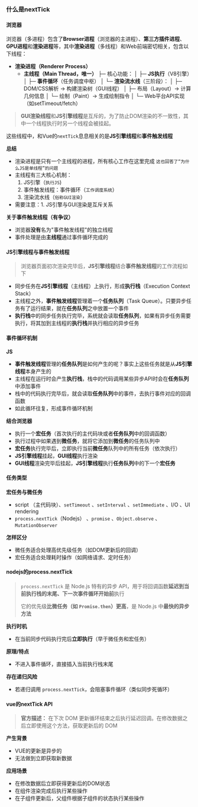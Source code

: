 ### 什么是nextTick

#### 浏览器

浏览器（多进程）包含了**Browser进程**（浏览器的主进程）、**第三方插件进程**、**GPU进程**和**渲染进程**等，其中**渲染进程**（多线程）和Web前端密切相关，包含以下线程：

- **渲染进程（Renderer Process）**
  - **主线程（Main Thread，唯一）**
    ├─ 核心功能：
    │   ├─ **JS执行**（V8引擎）
    │   ├─ **事件循环**（任务调度中枢）
    │   └─ **渲染流水线**（三阶段）：
    │       ├─ DOM/CSS解析 → 构建渲染树（GUI线程）
    │       ├─ 布局（Layout）→ 计算几何信息
    │       └─ 绘制（Paint）→ 生成绘制指令
    │
    └─  Web平台API实现（如setTimeout/fetch）

> **GUI渲染线程**和**JS引擎线程**是互斥的，为了防止DOM渲染的不一致性，其中一个线程执行时另一个线程会被挂起。

这些线程中，和Vue的`nextTick`息息相关的是**JS引擎线程**和**事件触发线程**

**总结**
* 渲染进程是只有一个主线程的进程，所有核心工作在这里完成
  `这也回答了“为什么JS是单线程”的问题`
* 主线程有三大核心机制：
     1. JS引擎（`执行JS`)
     2. 事件触发线程：事件循环（`工作调度系统`）
     3. 渲染流水线（`俗称GUI渲染`）
* 需要注意：1. JS引擎与GUI渲染是互斥关系

**关于事件触发线程（有争议）**
- 浏览器**没有**名为"事件触发线程"的独立线程
- 事件处理是由**主线程**通过事件循环完成的

#### JS引擎线程与事件触发线程

> 浏览器页面初次渲染完毕后，**JS引擎线程**结合**事件触发线程**的工作流程如下

* 同步任务在**JS引擎线程**（主线程）上执行，形成**执行栈**（Execution Context Stack）
* 主线程之外，**事件触发线程**管理着一个**任务队列**（Task Queue）。只要异步任务有了运行结果，就在**任务队列**之中放置一个事件
* **执行栈**中的同步任务执行完毕，系统就会读取**任务队列**，如果有异步任务需要执行，将其加到主线程的**执行栈**并执行相应的异步任务

#### 事件循环机制

**JS**
* **事件触发线程**管理的**任务队列**是如何产生的呢？事实上这些任务就是从**JS引擎线程**本身产生的
* 主线程在运行时会产生**执行栈**，栈中的代码调用某些异步API时会在**任务队列**中添加事件
* 栈中的代码执行完毕后，就会读取**任务队列**中的事件，去执行事件对应的回调函数
* 如此循环往复，形成事件循环机制

**结合浏览器**
- 执行一个**宏任务**（首次执行的主代码块或者**任务队列**中的回调函数）
- 执行过程中如果遇到**微任务**，就将它添加到**微任务**的任务队列中
- **宏任务**执行完毕后，立即执行当前**微任务**队列中的所有任务（依次执行）
- **JS引擎线程**挂起，**GUI线程**执行渲染
- **GUI线程**渲染完毕后挂起，**JS引擎线程**执行**任务队列**中的下一个**宏任务**

#### 任务类型

**宏任务与微任务**
* script （主代码块）、`setTimeout` 、`setInterval` 、`setImmediate` 、I/O 、UI rendering
* `process.nextTick`（Nodejs） 、`promise` 、`Object.observe` 、`MutationObserver`

**怎样区分**
- 微任务适合处理高优先级任务（如DOM更新后的回调）
- 宏任务适合处理耗时操作（如网络请求、定时任务）

#### nodejs的process.nextTick

> `process.nextTick` 是 Node.js 特有的异步 API，用于将回调函数**延迟到当前执行栈的末尾、下一次事件循环开始前**执行
> 
> 它的优先级**比微任务（如 `Promise.then`）更高**，是 Node.js 中**最快的异步方法**

**执行时机**
* 在当前同步代码执行完后**立即执行**（早于微任务和宏任务）

**原理/特点**
* 不进入事件循环，直接插入当前执行栈末尾

**存在递归风险**
* 若递归调用 `process.nextTick`，会阻塞事件循环（类似同步死循环）

#### vue的nextTick API

> **官方描述：** 在下次 DOM 更新循环结束之后执行延迟回调。在修改数据之后立即使用这个方法，获取更新后的 DOM

**产生背景**
* VUE的更新是异步的
* 无法做到立即获取新数据

**应用场景**
* 在修改数据后立即获得更新后的DOM状态
* 在组件渲染完成后执行某些操作
* 在子组件更新后，父组件根据子组件的状态执行某些操作


